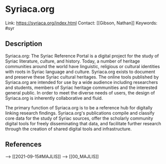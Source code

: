 # Syriaca.org

Link: https://syriaca.org/index.html
Contact: [[Gibson, Nathan]]
Keywords: #syr

## Description
Syriaca.org: The Syriac Reference Portal is a digital project for the study of Syriac literature, culture, and history. Today, a number of heritage communities around the world have linguistic, religious or cultural identities with roots in Syriac language and culture. Syriaca.org exists to document and preserve these Syriac cultural heritages. The online tools published by Syriaca.org are intended for use by a wide audience including researchers and students, members of Syriac heritage communities and the interested general public. In order to meet the diverse needs of users, the design of Syriaca.org is inherently collaborative and fluid.

The primary function of Syriaca.org is to be a reference hub for digitally linking research findings. Syriaca.org's publications compile and classify core data for the study of Syriac sources, offer the scholarly community digital tools for freely disseminating that data, and facilitate further research through the creation of shared digital tools and infrastructure.

## References
--> [[2021-09-15#MAJLIS]]
--> [[00_MAJLIS]]
